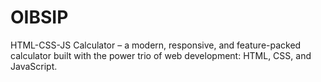 # OIBSIP
 HTML-CSS-JS Calculator – a modern, responsive, and feature-packed calculator built with the power trio of web development: HTML, CSS, and JavaScript.
 
